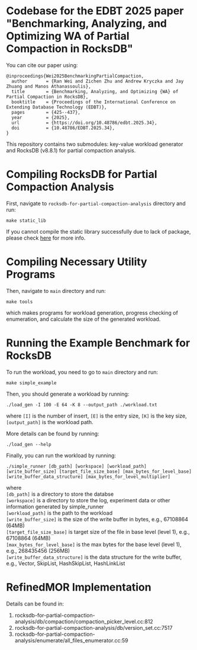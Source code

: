 # Codebase for the EDBT 2025 paper "Benchmarking, Analyzing, and Optimizing WA of Partial Compaction in RocksDB"

You can cite our paper using:
```
@inproceedings{Wei2025BenchmarkingPartialCompaction,
  author       = {Ran Wei and Zichen Zhu and Andrew Kryczka and Jay Zhuang and Manos Athanassoulis},
  title        = {Benchmarking, Analyzing, and Optimizing {WA} of Partial Compaction in RocksDB},
  booktitle    = {Proceedings of the International Conference on Extending Database Technology (EDBT)},
  pages        = {425--437},
  year         = {2025},
  url          = {https://doi.org/10.48786/edbt.2025.34},
  doi          = {10.48786/EDBT.2025.34},
}
```


This repository contains two submodules: key-value workload generator and RocksDB (v8.8.1) for partial compaction analysis.

<H1> Compiling RocksDB for Partial Compaction Analysis </H1>

First, navigate to `rocksdb-for-partial-compaction-analysis` directory and run:
```
make static_lib
```
If you cannot compile the static library successfully due to lack of package, please check [here](https://github.com/facebook/rocksdb/blob/main/INSTALL.md) for more info.

<H1> Compiling Necessary Utility Programs </H1>

Then, navigate to `main` directory and run:
```
make tools
```
which makes programs for workload generation, progress checking of enumeration, and calculate the size of the generated workload.

<H1> Running the Example Benchmark for RocksDB </H1>

To run the workload, you need to go to `main` directory and run:

```
make simple_example
```

Then, you should generate a workload by running:

```
./load_gen -I 100 -E 64 -K 8 --output_path ./workload.txt
```

where `[I]` is the number of insert, `[E]` is the entry size, `[K]` is the key size, `[output_path]` is the workload path.

More details can be found by running:

```
./load_gen --help
```

Finally, you can run the workload by running:

```
./simple_runner [db_path] [workspace] [workload_path] [write_buffer_size] [target_file_size_base] [max_bytes_for_level_base] [write_buffer_data_structure] [max_bytes_for_level_multiplier]
```
where  
`[db_path]` is a directory to store the databse  
`[workspace]` is a directory to store the log, experiment data or other information generated by simple_runner  
`[workload_path]` is the path to the workload  
`[write_buffer_size]` is the size of the write buffer in bytes, e.g., 67108864 (64MB)  
`[target_file_size_base]` is target size of the file in base level (level 1), e.g., 67108864 (64MB)  
`[max_bytes_for_level_base]` is the max bytes for the base level (level 1), e.g., 268435456 (256MB)  
`[write_buffer_data_structure]` is the data structure for the write buffer, e.g., Vector, SkipList, HashSkipList, HashLinkList  

<H1> RefinedMOR Implementation </H1>

Details can be found in: 
1. rocksdb-for-partial-compaction-analysis/db/compaction/compaction_picker_level.cc:812  
2. rocksdb-for-partial-compaction-analysis/db/version_set.cc:7517  
3. rocksdb-for-partial-compaction-analysis/enumerate/all_files_enumerator.cc:59  
